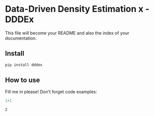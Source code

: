 Data-Driven Density Estimation x - DDDEx
================

<!-- WARNING: THIS FILE WAS AUTOGENERATED! DO NOT EDIT! -->

This file will become your README and also the index of your
documentation.

## Install

``` sh
pip install dddex
```

## How to use

Fill me in please! Don’t forget code examples:

``` python
1+1
```

    2
